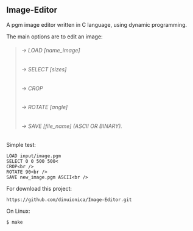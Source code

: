 
## Image-Editor<br />

 A pgm image editor written in C language, using dynamic programming.

 The main options are to edit an image:
 
 >###### -> LOAD [name_image]<br />
 >###### -> SELECT [sizes]<br />
 >###### -> CROP<br />
 >###### -> ROTATE [angle]<br />
 >###### -> SAVE [file_name] (ASCII OR BINARY).<br />

Simple test:<br />
```
LOAD input/image.pgm
SELECT 0 0 500 500<
CROP<br />
ROTATE 90<br />
SAVE new_image.pgm ASCII<br />
```
For download this project:
```
https://github.com/dinuionica/Image-Editor.git
```

On Linux:

```
$ make
```

